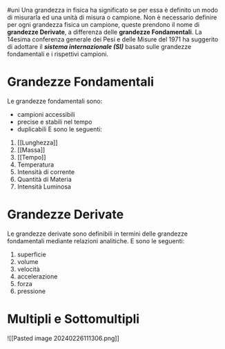 #uni 
Una grandezza in fisica ha significato se per essa è definito un modo di misurarla ed una unità di misura o campione.
Non è necessario definire per ogni grandezza fisica  un campione, queste prendono il nome di __grandezze Derivate__, a differenza delle __grandezze Fondamentali__. 
La 14esima conferenza generale dei Pesi e delle Misure del 1971 ha suggerito di adottare il ___sistema internazionale (SI)___ basato sulle grandezze fondamentali e i rispettivi campioni.
# Grandezze Fondamentali
Le grandezze fondamentali sono:
- campioni accessibili
- precise e stabili nel tempo
- duplicabili
E sono le seguenti:
1. [[Lunghezza]] 
2. [[Massa]] 
3. [[Tempo]] 
4. Temperatura
5. Intensità di corrente
6. Quantità di Materia
7. Intensità Luminosa
# Grandezze Derivate
Le grandezze derivate sono definibili in termini delle grandezze fondamentali mediante relazioni analitiche.
E sono le seguenti:
1. superficie
2. volume
3. velocità
4. accelerazione
5. forza
6. pressione
# Multipli e Sottomultipli
![[Pasted image 20240226111306.png]]